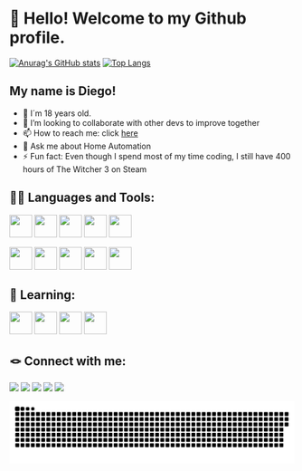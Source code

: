 # 👋 Hello! Welcome to my Github profile.

[![Anurag's GitHub stats](https://github-readme-stats.vercel.app/api?username=diegoborba25&include_all_commits=true&count_private=true&show_icons=true&theme=radical)](https://github.com/diegoborba25?tab=repositories)
[![Top Langs](https://github-readme-stats.vercel.app/api/top-langs/?username=diegoborba25&layout=compact&langs_count=10&theme=radical)](https://github.com/diegoborba25?tab=repositories)

## My name is Diego!
- 👨 I´m 18 years old.
- 👯 I’m looking to collaborate with other devs to improve together
- 📫 How to reach me: click <a href="#contact">here</a>
- 💬 Ask me about Home Automation
- ⚡ Fun fact: Even though I spend most of my time coding, I still have 400 hours of The Witcher 3 on Steam 

## 🧑‍💻 Languages and Tools:
<p align="left">
<a href="https://docs.oracle.com/en/java/"> <img src="https://cdn.jsdelivr.net/gh/devicons/devicon/icons/java/java-original.svg"  width="40" height="40"/></a>
<a href="https://www.python.org"> <img src="https://cdn.jsdelivr.net/gh/devicons/devicon/icons/python/python-original.svg"  width="40" height="40"/></a>
<a href="https://flask.palletsprojects.com/en/2.2.x/"> <img src="https://cdn.jsdelivr.net/gh/devicons/devicon/icons/flask/flask-original-wordmark.svg" width="40" height="40"/></a>
<a href="https://www.w3.org/html/"> <img src="https://cdn.jsdelivr.net/gh/devicons/devicon/icons/html5/html5-original.svg" width="40" height="40"/></a>
<a href="https://www.w3schools.com/css/"> <img src="https://cdn.jsdelivr.net/gh/devicons/devicon/icons/css3/css3-original.svg" width="40" height="40"/></a>

<a href="https://git-scm.com"> <img src="https://cdn.jsdelivr.net/gh/devicons/devicon/icons/git/git-original.svg" width="40" height="40"/></a>
<a href="https://about.gitlab.com"> <img src="https://cdn.jsdelivr.net/gh/devicons/devicon/icons/gitlab/gitlab-original-wordmark.svg"  width="40" height="40"/></a>
<a href="https://filezilla-project.org"> <img src="https://cdn.jsdelivr.net/gh/devicons/devicon/icons/filezilla/filezilla-plain-wordmark.svg" width="40" height="40"/></a>
<a href="https://www.atlassian.com/br/software/jira"> <img src="https://cdn.jsdelivr.net/gh/devicons/devicon/icons/jira/jira-original-wordmark.svg"   width="40" height="40"/></a>
<a href="https://www.mysql.com"> <img src="https://cdn.jsdelivr.net/gh/devicons/devicon/icons/mysql/mysql-original-wordmark.svg"  width="40" height="40"/></a>
</p>

<!-- vscode, github, sublime, eclipse -->

## 🌱 Learning:
<p align="left">
<a href="https://www.javascript.com"> <img src="https://cdn.jsdelivr.net/gh/devicons/devicon/icons/javascript/javascript-original.svg"  width="40" height="40"/></a>
<a href="https://nodejs.org/en/"> <img src="https://cdn.jsdelivr.net/gh/devicons/devicon/icons/nodejs/nodejs-original.svg"  width="40" height="40"/></a>
<a href="https://discord.js.org/#/"> <img src="https://cdn.jsdelivr.net/gh/devicons/devicon/icons/discordjs/discordjs-original.svg" width="40" height="40"/></a>
<a id="contact"  href="https://www.npmjs.com"> <img src="https://cdn.jsdelivr.net/gh/devicons/devicon/icons/npm/npm-original-wordmark.svg" width="40" height="40"/></a>
</p>

## 🪢 Connect with me:
<div>
<p align="left">
<a href="https://www.linkedin.com" target="_blank"><img src="https://img.shields.io/badge/-LinkedIn-%230077B5?style=for-the-badge&logo=linkedin&logoColor=white" target="_blank"><a> 
<a href="https://www.instagram.com/dig_dinnn/" target="_blank"><img src="https://img.shields.io/badge/-Instagram-%23E4405F?style=for-the-badge&logo=instagram&logoColor=white" target="_blank"></a>
<a href="https://s.team/p/gffg-bnhh/WCDRPVNP" target="_blank"><img src="https://img.shields.io/badge/Steam-171a21?style=for-the-badge&logo=steam&logoColor=white" target="_blank"></a>   
<a href = "https://stackoverflow.com/users/21144042/diego-borba" target="_blank"><img src="https://img.shields.io/badge/Stack overflow-ff8f00?style=for-the-badge&logo=stackoverflow&logoColor=white" target="_blank"></a> 
<a href = "mailto:diegoborba25.contato@gmail.com" target="_blank"><img src="https://img.shields.io/badge/Gmail-D14836?style=for-the-badge&logo=gmail&logoColor=white" target="_blank"></a> 

</p>
</div>

![Snake animation](https://github.com/diegoborba25/diegoborba25/blob/output/github-contribution-grid-snake.svg)
